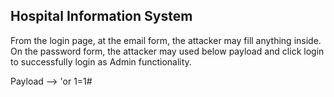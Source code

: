 ## Hospital Information System

From the login page, at the email form, the attacker may fill anything inside. On the password form, the attacker may used below payload and click login to successfully login as Admin functionality.

Payload --> 'or 1=1#
